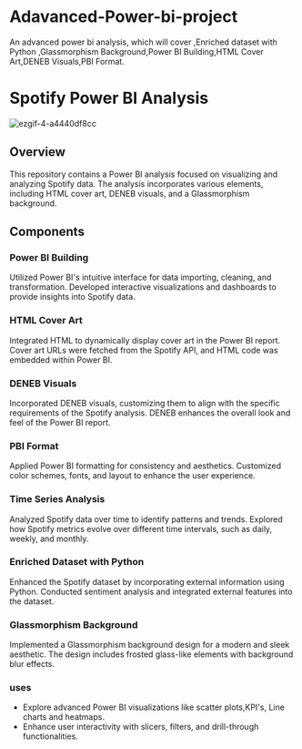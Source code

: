 # Adavanced-Power-bi-project
An advanced power bi analysis, which will cover ,Enriched dataset with  Python ,Glassmorphism Background,Power BI Building,HTML Cover Art,DENEB Visuals,PBI Format.


# Spotify Power BI Analysis

![ezgif-4-a4440df8cc](https://github.com/akhilkarthik/Adavanced-Power-bi-project/assets/40953068/393c4398-b248-4f2b-aafc-4a77e1ac6671)
## Overview

This repository contains a Power BI analysis focused on visualizing and analyzing Spotify data. The analysis incorporates various elements, including HTML cover art, DENEB visuals, and a Glassmorphism background.

## Components

### Power BI Building

Utilized Power BI's intuitive interface for data importing, cleaning, and transformation. Developed interactive visualizations and dashboards to provide insights into Spotify data.

### HTML Cover Art

Integrated HTML to dynamically display cover art in the Power BI report. Cover art URLs were fetched from the Spotify API, and HTML code was embedded within Power BI.

### DENEB Visuals

Incorporated DENEB visuals, customizing them to align with the specific requirements of the Spotify analysis. DENEB enhances the overall look and feel of the Power BI report.

### PBI Format

Applied Power BI formatting for consistency and aesthetics. Customized color schemes, fonts, and layout to enhance the user experience.

### Time Series Analysis

Analyzed Spotify data over time to identify patterns and trends. Explored how Spotify metrics evolve over different time intervals, such as daily, weekly, and monthly.

### Enriched Dataset with  Python

Enhanced the Spotify dataset by incorporating external information using Python. Conducted sentiment analysis and integrated external features into the dataset.

### Glassmorphism Background

Implemented a Glassmorphism background design for a modern and sleek aesthetic. The design includes frosted glass-like elements with background blur effects.

### uses

- Explore advanced Power BI visualizations like scatter plots,KPI's, Line charts and heatmaps.
- Enhance user interactivity with slicers, filters, and drill-through functionalities.


